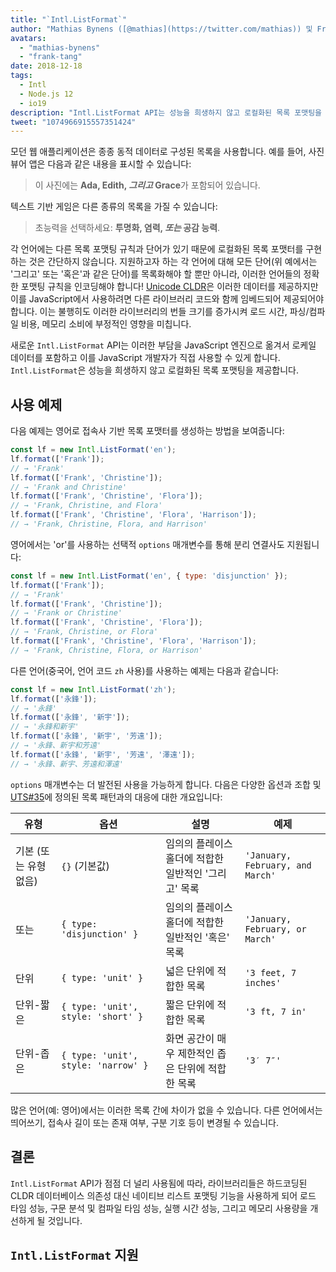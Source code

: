 ```yaml
---
title: "`Intl.ListFormat`"
author: "Mathias Bynens ([@mathias](https://twitter.com/mathias)) 및 Frank Yung-Fong Tang"
avatars:
  - "mathias-bynens"
  - "frank-tang"
date: 2018-12-18
tags:
  - Intl
  - Node.js 12
  - io19
description: "Intl.ListFormat API는 성능을 희생하지 않고 로컬화된 목록 포맷팅을 가능하게 합니다."
tweet: "1074966915557351424"
---
```

모던 웹 애플리케이션은 종종 동적 데이터로 구성된 목록을 사용합니다. 예를 들어, 사진 뷰어 앱은 다음과 같은 내용을 표시할 수 있습니다:

> 이 사진에는 **Ada, Edith, _그리고_ Grace**가 포함되어 있습니다.

텍스트 기반 게임은 다른 종류의 목록을 가질 수 있습니다:

> 초능력을 선택하세요: **투명화, 염력, _또는_ 공감 능력**.

각 언어에는 다른 목록 포맷팅 규칙과 단어가 있기 때문에 로컬화된 목록 포맷터를 구현하는 것은 간단하지 않습니다. 지원하고자 하는 각 언어에 대해 모든 단어(위 예에서는 '그리고' 또는 '혹은'과 같은 단어)를 목록화해야 할 뿐만 아니라, 이러한 언어들의 정확한 포맷팅 규칙을 인코딩해야 합니다! [Unicode CLDR](http://cldr.unicode.org/translation/lists)은 이러한 데이터를 제공하지만 이를 JavaScript에서 사용하려면 다른 라이브러리 코드와 함께 임베드되어 제공되어야 합니다. 이는 불행히도 이러한 라이브러리의 번들 크기를 증가시켜 로드 시간, 파싱/컴파일 비용, 메모리 소비에 부정적인 영향을 미칩니다.

<!--truncate-->
새로운 `Intl.ListFormat` API는 이러한 부담을 JavaScript 엔진으로 옮겨서 로케일 데이터를 포함하고 이를 JavaScript 개발자가 직접 사용할 수 있게 합니다. `Intl.ListFormat`은 성능을 희생하지 않고 로컬화된 목록 포맷팅을 제공합니다.

## 사용 예제

다음 예제는 영어로 접속사 기반 목록 포맷터를 생성하는 방법을 보여줍니다:

```js
const lf = new Intl.ListFormat('en');
lf.format(['Frank']);
// → 'Frank'
lf.format(['Frank', 'Christine']);
// → 'Frank and Christine'
lf.format(['Frank', 'Christine', 'Flora']);
// → 'Frank, Christine, and Flora'
lf.format(['Frank', 'Christine', 'Flora', 'Harrison']);
// → 'Frank, Christine, Flora, and Harrison'
```

영어에서는 'or'를 사용하는 선택적 `options` 매개변수를 통해 분리 연결사도 지원됩니다:

```js
const lf = new Intl.ListFormat('en', { type: 'disjunction' });
lf.format(['Frank']);
// → 'Frank'
lf.format(['Frank', 'Christine']);
// → 'Frank or Christine'
lf.format(['Frank', 'Christine', 'Flora']);
// → 'Frank, Christine, or Flora'
lf.format(['Frank', 'Christine', 'Flora', 'Harrison']);
// → 'Frank, Christine, Flora, or Harrison'
```

다른 언어(중국어, 언어 코드 `zh` 사용)를 사용하는 예제는 다음과 같습니다:

```js
const lf = new Intl.ListFormat('zh');
lf.format(['永鋒']);
// → '永鋒'
lf.format(['永鋒', '新宇']);
// → '永鋒和新宇'
lf.format(['永鋒', '新宇', '芳遠']);
// → '永鋒、新宇和芳遠'
lf.format(['永鋒', '新宇', '芳遠', '澤遠']);
// → '永鋒、新宇、芳遠和澤遠'
```

`options` 매개변수는 더 발전된 사용을 가능하게 합니다. 다음은 다양한 옵션과 조합 및 [UTS#35](https://unicode.org/reports/tr35/tr35-general.html#ListPatterns)에 정의된 목록 패턴과의 대응에 대한 개요입니다:


| 유형                  | 옵션                                   | 설명                                                                                     | 예제                           |
| --------------------- | ----------------------------------------- | ----------------------------------------------------------------------------------------------- | -------------------------------- |
| 기본 (또는 유형 없음) | `{}` (기본값)                            | 임의의 플레이스홀더에 적합한 일반적인 '그리고' 목록                                          | `'January, February, and March'` |
| 또는                  | `{ type: 'disjunction' }`                 | 임의의 플레이스홀더에 적합한 일반적인 '혹은' 목록                                           | `'January, February, or March'`  |
| 단위                  | `{ type: 'unit' }`                        | 넓은 단위에 적합한 목록                                                                   | `'3 feet, 7 inches'`             |
| 단위-짧은            | `{ type: 'unit', style: 'short' }`        | 짧은 단위에 적합한 목록                                                                   | `'3 ft, 7 in'`                   |
| 단위-좁은            | `{ type: 'unit', style: 'narrow' }`       | 화면 공간이 매우 제한적인 좁은 단위에 적합한 목록                                             | `'3′ 7″'`                        |


많은 언어(예: 영어)에서는 이러한 목록 간에 차이가 없을 수 있습니다. 다른 언어에서는 띄어쓰기, 접속사 길이 또는 존재 여부, 구분 기호 등이 변경될 수 있습니다.

## 결론

`Intl.ListFormat` API가 점점 더 널리 사용됨에 따라, 라이브러리들은 하드코딩된 CLDR 데이터베이스 의존성 대신 네이티브 리스트 포맷팅 기능을 사용하게 되어 로드 타임 성능, 구문 분석 및 컴파일 타임 성능, 실행 시간 성능, 그리고 메모리 사용량을 개선하게 될 것입니다.

## `Intl.ListFormat` 지원

<feature-support chrome="72 /blog/v8-release-72#intl.listformat"
                 firefox="no"
                 safari="no"
                 nodejs="12 https://twitter.com/mathias/status/1120700101637353473"
                 babel="no"></feature-support>

